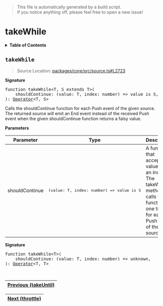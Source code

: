 > This file is automatically generated by a build script.<br>If you notice anything off, please feel free to open a new issue!

# takeWhile

<details><summary><b>Table of Contents</b></summary>

1. [<code>takeWhile</code>](#takeWhile)</details>

## <a name="takeWhile"></a><code>takeWhile</code>

> Source Location: [packages\/core\/src\/source.ts#L2723](..\/..\/packages\/core\/src\/source.ts#L2723)

<b>Signature</b>

<pre>function takeWhile&lt;T, S extends T&gt;(<br>    shouldContinue: (value: T, index: number) =&gt; value is S,<br>): <a href="000-Operator.md#Operator">Operator</a>&lt;T, S&gt;</pre>

Calls the shouldContinue function for each Push event of the given source. The returned source will emit an End event instead of the received Push event when the given shouldContinue function returns a falsy value.

<b>Parameters</b>

| Parameter | Type | Description |
| --- | --- | --- |
| shouldContinue | <pre lang="ts">(value: T, index: number) =&gt; value is S</pre> | A function that accepts a value and an index. The takeWhile method calls this function one time for each Push event of the given source. |

<b>Signature</b>

<pre>function takeWhile&lt;T&gt;(<br>    shouldContinue: (value: T, index: number) =&gt; unknown,<br>): <a href="000-Operator.md#Operator">Operator</a>&lt;T, T&gt;</pre><br>

| [Previous \(takeUntil\)](090-takeUntil.md#readme) |
| --- |

<div align="right">

| [Next \(throttle\)](092-throttle.md#readme) |
| --- |
</div>
